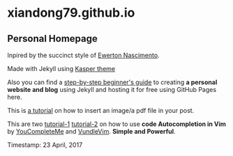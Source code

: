 # xiandong79.github.io

## Personal Homepage


Inpired by the succinct style of [Ewerton Nascimento](https://ewertonorg.github.io/).

Made with Jekyll using [Kasper theme](https://github.com/rosario/kasper)

Also you can find a [step-by-step beginner's guide](http://jmcglone.com/guides/github-pages/) to creating **a personal website and blog** using Jekyll and hosting it for free using GitHub Pages here.

This is [a tutorial](https://jekyllrb.com/docs/posts/) on how to insert an image/a pdf file in your post.

This are two [tutorial-1](https://segmentfault.com/a/1190000002793897) [tutorial-2](http://blog.jobbole.com/58978/) on how to use **code Autocompletion in Vim** by [YouCompleteMe](http://valloric.github.io/YouCompleteMe/) and [VundleVim](https://github.com/VundleVim/Vundle.vim). **Simple and Powerful**.

Timestamp: 23 April, 2017
